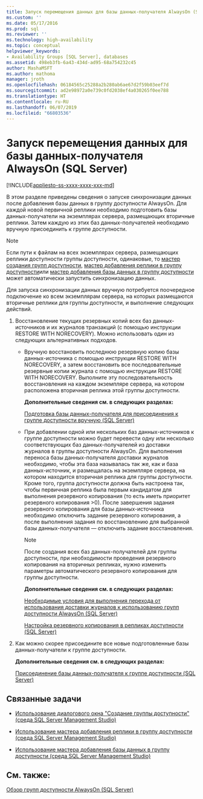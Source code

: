 ```yaml
---
title: Запуск перемещения данных для базы данных-получателя AlwaysOn (SQL Server) | Документы Майкрософт
ms.custom: ''
ms.date: 05/17/2016
ms.prod: sql
ms.reviewer: ''
ms.technology: high-availability
ms.topic: conceptual
helpviewer_keywords:
- Availability Groups [SQL Server], databases
ms.assetid: 498eb3fb-6a43-434d-ad95-68a754232c45
author: MashaMSFT
ms.author: mathoma
manager: jroth
ms.openlocfilehash: 06184565c25288a2b280ab6ae67d2f59b03eef7d
ms.sourcegitcommit: ad2e98972a0e739c0fd2038ef4a030265f0ee788
ms.translationtype: HT
ms.contentlocale: ru-RU
ms.lasthandoff: 06/07/2019
ms.locfileid: "66803536"
---
```

# <a name="start-data-movement-on-an-always-on-secondary-database-sql-server"></a>Запуск перемещения данных для базы данных-получателя AlwaysOn (SQL Server)
[!INCLUDE[appliesto-ss-xxxx-xxxx-xxx-md](../../../includes/appliesto-ss-xxxx-xxxx-xxx-md.md)]

  В этом разделе приведены сведения о запуске синхронизации данных после добавления базы данных в группу доступности AlwaysOn. Для каждой новой первичной реплики необходимо подготовить базы данных-получатели на экземплярах сервера, размещающих вторичные реплики. Затем каждую из этих баз данных-получателей необходимо вручную присоединить к группе доступности.  
  
> [!NOTE]  
>  Если пути к файлам на всех экземплярах сервера, размещающих реплики доступности группы доступности, одинаковые, то [мастер создания групп доступности](../../../database-engine/availability-groups/windows/use-the-availability-group-wizard-sql-server-management-studio.md), [мастер добавления реплики в группу доступности](../../../database-engine/availability-groups/windows/use-the-add-replica-to-availability-group-wizard-sql-server-management-studio.md)или [мастер добавления базы данных в группу доступности](../../../database-engine/availability-groups/windows/availability-group-add-database-to-group-wizard.md) может автоматически запустить синхронизацию данных.  
  
 Для запуска синхронизации данных вручную потребуется поочередное подключение ко всем экземплярам сервера, на которых размещаются вторичные реплики для группы доступности, и выполнение следующих действий.  
  
1.  Восстановление текущих резервных копий всех баз данных-источников и их журналов транзакций (с помощью инструкции RESTORE WITH NORECOVERY). Можно использовать один из следующих альтернативных подходов.  
  
    -   Вручную восстановить последнюю резервную копию базы данных-источника с помощью инструкции RESTORE WITH NORECOVERY, а затем восстановить все последовательные резервные копии журнала с помощью инструкции RESTORE WITH NORECOVERY. Выполните эту последовательность восстановления на каждом экземпляре сервера, на котором расположена вторичная реплика этой группы доступности.  
  
         **Дополнительные сведения см. в следующих разделах:**  
  
         [Подготовка базы данных-получателя для присоединения к группе доступности вручную (SQL Server)](../../../database-engine/availability-groups/windows/manually-prepare-a-secondary-database-for-an-availability-group-sql-server.md)  
  
    -   При добавлении одной или нескольких баз данных-источников к группе доступности можно будет перевести одну или несколько соответствующих баз данных-получателей из доставки журналов в группы доступности AlwaysOn. Для выполнения переноса базы данных-получателя доставки журналов необходимо, чтобы эта база называлась так же, как и база данных-источник, и размещалась на экземпляре сервера, на котором находится вторичная реплика для группы доступности. Кроме того, группа доступности должна быть настроена так, чтобы первичная реплика была первым кандидатом для выполнения резервного копирования (то есть иметь приоритет резервного копирования >0). После завершения задания резервного копирования для базы данных-источника необходимо отключить задание резервного копирования, а после выполнения задания по восстановлению для выбранной базы данных-получателя — отключить задание восстановления.  
  
        > [!NOTE]  
        >  После создания всех баз данных-получателей для группы доступности, при необходимости проведения резервного копирования на вторичных репликах, нужно изменить параметры автоматического резервного копирования для группы доступности.  
  
         **Дополнительные сведения см. в следующих разделах:**  
  
         [Необходимые условия для выполнения перехода от использования доставки журналов к использованию групп доступности AlwaysOn (SQL Server)](../../../database-engine/availability-groups/windows/prereqs-migrating-log-shipping-to-always-on-availability-groups.md)  
  
         [Настройка резервного копирования в репликах доступности (SQL Server)](../../../database-engine/availability-groups/windows/configure-backup-on-availability-replicas-sql-server.md)  
  
2.  Как можно скорее присоедините все новые подготовленные базы данных-получатели к группе доступности.  
  
     **Дополнительные сведения см. в следующих разделах:**  
  
     [Присоединение базы данных-получателя к группе доступности (SQL Server)](../../../database-engine/availability-groups/windows/join-a-secondary-database-to-an-availability-group-sql-server.md)  
  
##  <a name="LaunchWiz"></a> Связанные задачи  
  
-   [Использование диалогового окна "Создание группы доступности" (среда SQL Server Management Studio)](../../../database-engine/availability-groups/windows/use-the-new-availability-group-dialog-box-sql-server-management-studio.md)  
  
-   [Использование мастера добавления реплики в группу доступности (среда SQL Server Management Studio)](../../../database-engine/availability-groups/windows/use-the-add-replica-to-availability-group-wizard-sql-server-management-studio.md)  
  
-   [Использование мастера добавления базы данных в группу доступности (среда SQL Server Management Studio)](../../../database-engine/availability-groups/windows/availability-group-add-database-to-group-wizard.md)  
  
## <a name="see-also"></a>См. также:  
 [Обзор групп доступности AlwaysOn (SQL Server)](../../../database-engine/availability-groups/windows/overview-of-always-on-availability-groups-sql-server.md)  
  
  
